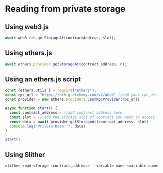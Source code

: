 # Reading from private storage

## Using web3 js

```js
await web3.eth.getStorageAt(contractAddress, slot);
```

## Using ethers.js

```js
await ethers.provider.getStorageAt(contract_address, 0);
```

## Using an ethers.js script

```js
const {ethers,utils } = require("ethers");
const rpc_url = "https://eth.g.alchemy.com/v2/abcd" //add your rpc_url here
const provider = new ethers.providers.JsonRpcProvider(rpc_url)

async function start() {
  const contract_address = //add contract address here
  const slot = // add the storage slot of contract you want to access
  const data = await provider.getStorageAt(contract_address, slot) 
  console.log("Private Data :", data)
}

start()
```

## Using Slither

```bash
slither-read-storage <contract_address> --variable-name <variable name> --rpc-url $rpc_url --value
```
